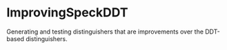 # ImprovingSpeckDDT
Generating and testing distinguishers that are improvements over the DDT-based distinguishers.
